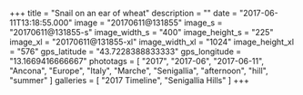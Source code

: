 +++
title = "Snail on an ear of wheat"
description = ""
date = "2017-06-11T13:18:55.000"
image = "20170611@131855"
image_s = "20170611@131855-s"
image_width_s = "400"
image_height_s = "225"
image_xl = "20170611@131855-xl"
image_width_xl = "1024"
image_height_xl = "576"
gps_latitude = "43.7228388833333"
gps_longitude = "13.1669416666667"
phototags = [ "2017", "2017-06", "2017-06-11", "Ancona", "Europe", "Italy", "Marche", "Senigallia", "afternoon", "hill", "summer" ]
galleries = [ "2017 Timeline", "Senigallia Hills" ]
+++
